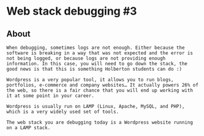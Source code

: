 # Web stack debugging #3

## About
    When debugging, sometimes logs are not enough. Either because the software is breaking in a way that was not expected and the error is not being logged, or because logs are not providing enough information. In this case, you will need to go down the stack, the good news is that this is something Holberton students can do :)

    Wordpress is a very popular tool, it allows you to run blogs, portfolios, e-commerce and company websites… It actually powers 26% of the web, so there is a fair chance that you will end up working with it at some point in your career.

    Wordpress is usually run on LAMP (Linux, Apache, MySQL, and PHP), which is a very widely used set of tools.

    The web stack you are debugging today is a Wordpress website running on a LAMP stack.